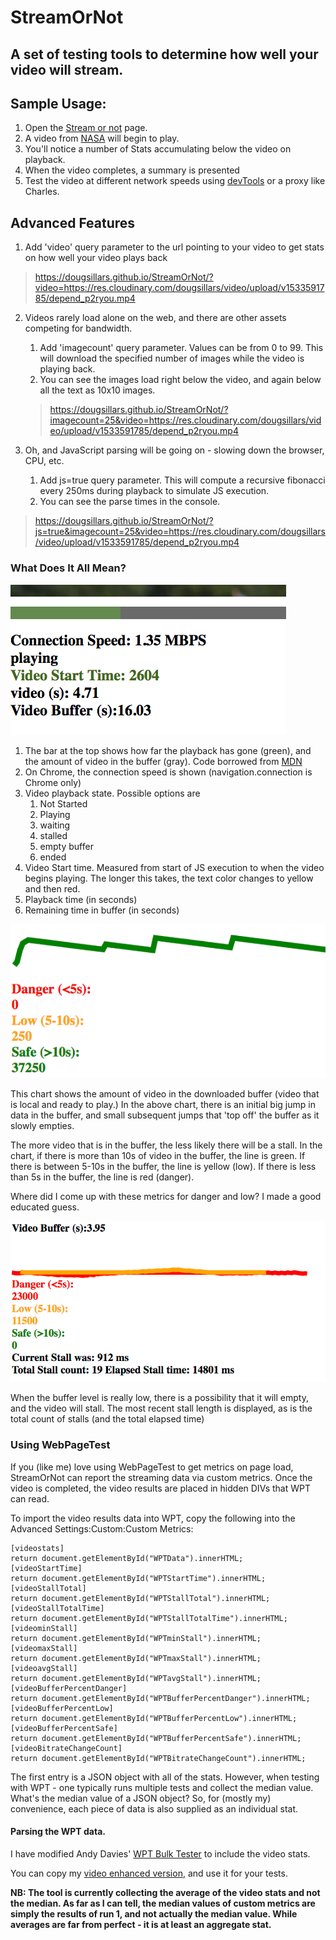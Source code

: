 # StreamOrNot

## A set of testing tools to determine how well your video will stream.

## Sample Usage:  

1. Open the [Stream or not](https://dougsillars.github.io/StreamOrNot/) page.
2. A video from [NASA](https://nasa.gov/multimedia/hd/index.html) will begin to play.
3. You'll notice a number of Stats accumulating below the video on playback.
4. When the video completes, a summary is presented
5. Test the video at different network speeds using [devTools](https://css-tricks.com/throttling-the-network/) or a proxy like Charles.

## Advanced Features
1. Add 'video' query parameter to the url pointing to your video to get stats on how well your video plays back
>https://dougsillars.github.io/StreamOrNot/?video=https://res.cloudinary.com/dougsillars/video/upload/v1533591785/depend_p2ryou.mp4
2. Videos rarely load alone on the web, and there are other assets competing for bandwidth.
    1. Add 'imagecount' query parameter.  Values can be from 0 to 99.  This will download the specified number of images while the video is playing back.
    2. You can see the images load right below the video, and again below all the text as 10x10 images.
    >https://dougsillars.github.io/StreamOrNot/?imagecount=25&video=https://res.cloudinary.com/dougsillars/video/upload/v1533591785/depend_p2ryou.mp4

3. Oh, and JavaScript parsing will be going on - slowing down the browser, CPU, etc.
    1. Add js=true query parameter.  This will compute a recursive fibonacci every 250ms during playback to simulate JS execution.
    2. You can see the parse times in the console.
>https://dougsillars.github.io/StreamOrNot/?js=true&imagecount=25&video=https://res.cloudinary.com/dougsillars/video/upload/v1533591785/depend_p2ryou.mp4
    

  
  
### What Does It All Mean?

![screenshot of top entries](/images/View1.png)

1. The bar at the top shows how far the playback has gone (green), and the amount of video in the buffer (gray).  Code borrowed from [MDN](https://developer.mozilla.org/en-US/docs/Web/Guide/Audio_and_video_delivery/buffering_seeking_time_ranges)
2. On Chrome, the connection speed is shown (navigation.connection is Chrome only)
3. Video playback state. Possible options are 
    1. Not Started
    2. Playing
    3. waiting
    4. stalled
    5. empty buffer
    6. ended
4. Video Start time.  Measured from start of JS execution to when the video begins playing.  The longer this takes, the text color changes to yellow and then red.
5. Playback time (in seconds)
6. Remaining time in buffer (in seconds)


![buffering chart](/images/buffer1.png)

This chart shows the amount of video in the downloaded buffer (video that is local and ready to play.)  In the above chart, there is an initial big jump in data in the buffer, and small subsequent jumps that 'top off' the buffer as it slowly empties.

The more video that is in the buffer, the less likely there will be a stall.  In the chart, if there is more than 10s of video in the buffer, the line is green. If there is between 5-10s in the buffer, the line is yellow (low).  If there is less than 5s in the buffer, the line is red (danger).

Where did I come up with these metrics for danger and low? I made a good educated guess.

![buffering chart with very low levels](/images/stall1.png)

When the buffer level is really low, there is a possibility that it will empty, and the video will stall.
The most recent stall length is displayed, as is the total count of stalls (and the total elapsed time)

### Using WebPageTest

If you (like me) love using WebPageTest to get metrics on page load, StreamOrNot can report the streaming data via custom metrics. Once the video is completed, the video results are placed in hidden DIVs that WPT can read.

To import the video results data into WPT, copy the following into the Advanced Settings:Custom:Custom Metrics: 
```
[videostats]
return document.getElementById("WPTData").innerHTML;
[videoStartTime] 
return document.getElementById("WPTStartTime").innerHTML;
[videoStallTotal] 
return document.getElementById("WPTStallTotal").innerHTML;
[videoStallTotalTime] 
return document.getElementById("WPTStallTotalTime").innerHTML;
[videominStall] 
return document.getElementById("WPTminStall").innerHTML;
[videomaxStall] 
return document.getElementById("WPTmaxStall").innerHTML;
[videoavgStall] 
return document.getElementById("WPTavgStall").innerHTML;
[videoBufferPercentDanger] 
return document.getElementById("WPTBufferPercentDanger").innerHTML;
[videoBufferPercentLow] 
return document.getElementById("WPTBufferPercentLow").innerHTML;
[videoBufferPercentSafe] 
return document.getElementById("WPTBufferPercentSafe").innerHTML;
[videoBitrateChangeCount] 
return document.getElementById("WPTBitrateChangeCount").innerHTML;
```
The first entry is a JSON object with all of the stats.  However, when testing with WPT - one typically runs multiple tests and collect the median value.  What's the median value of a JSON object?  So, for (mostly my) convenience, each piece of data is also supplied as an individual stat.  

#### Parsing the WPT data.  

I have modified Andy Davies' [WPT Bulk Tester](https://github.com/andydavies/WPT-Bulk-Tester) to include the video stats.

You can copy my [video enhanced version](https://docs.google.com/spreadsheets/d/1kxXSj2OzVVkBtJ75RHsvLAQFvvbrC_P9UkehxRR1xqI/edit?usp=sharing), and use it for your tests. 

**NB: The tool is currently collecting the average of the video stats and not the median.  As far as I can tell, the median values of custom metrics are simply the results of run 1,  and not actually the median value.  While averages are far from perfect - it is at least an aggregate stat.**
